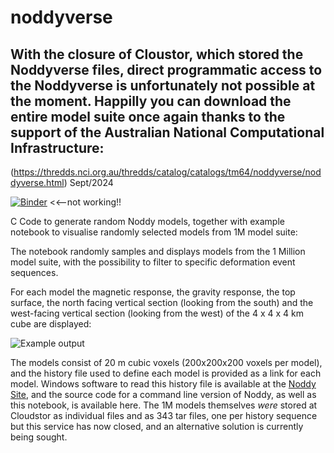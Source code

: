 # noddyverse 

## With the closure of Cloustor, which stored the Noddyverse files, direct  programmatic access to the Noddyverse is unfortunately not possible at the moment. Happilly you can download the entire model suite once again thanks to the support of the Australian National Computational Infrastructure:   
   
(https://thredds.nci.org.au/thredds/catalog/catalogs/tm64/noddyverse/noddyverse.html) Sept/2024



 [![Binder](https://mybinder.org/badge_logo.svg)](https://mybinder.org/v2/gh/Loop3D/noddyverse/HEAD?filepath=noddyverse-remote-files-1M.ipynb) <<--not working!!


C Code to generate random Noddy models, together with example notebook to visualise randomly selected models from 1M model suite:

       
The notebook randomly samples and displays models from the 1 Million model suite, with the possibility to filter to specific deformation event sequences. 
   
For each model the magnetic response, the gravity response, the top surface, the north facing vertical section (looking from the south) and the west-facing vertical section (looking from the west) of the 4 x 4 x 4 km cube are displayed: 
   
![Example output](images/example.png)
   
The models consist of 20 m cubic voxels (200x200x200 voxels per model), and the history file used to define each model is provided as a link for each model. Windows software to read this history file is available at the <a href="http://tectonique.net/noddy">Noddy Site</a>, and the source code for a command line version of Noddy, as well as this notebook, is available here. The 1M models themselves *were* stored at  Cloudstor as individual files and as 343 tar files, one per history sequence but this service has now closed, and an alternative solution is currently being sought</a>.
   



